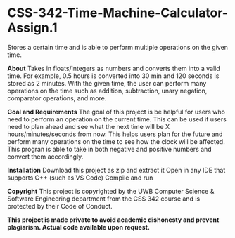 # CSS-342-Time-Machine-Calculator-Assign.1
Stores a certain time and is able to perform multiple operations on the given time.

**About**
 Takes in floats/integers as numbers and converts them into a valid time. For example, 0.5 hours is converted into 30 min and 120 seconds is stored as 2 minutes.
With the given time, the user can perform many operations on the time such as addition, subtraction, unary negation, comparator operations, and more.

**Goal and Requirements**
The goal of this project is be helpful for users who need to perform an operation on the current time. This can be used if users need to plan ahead and see what the next time will be X hours/minutes/seconds from now. This helps users plan for the future and perform many operations on the time to see how the clock will be affected. This progran is able to take in both negative and positive numbers and convert them accordingly.

**Installation**
Download this project as zip and extract it
Open in any IDE that supports C++ (such as VS Code)
Compile and run

**Copyright**
This project is copyrighted by the UWB Computer Science & Software Engineering department from the CSS 342 course and is protected by their Code of Conduct.


**This project is made private to avoid academic dishonesty and prevent plagiarism.
Actual code available upon request.**
